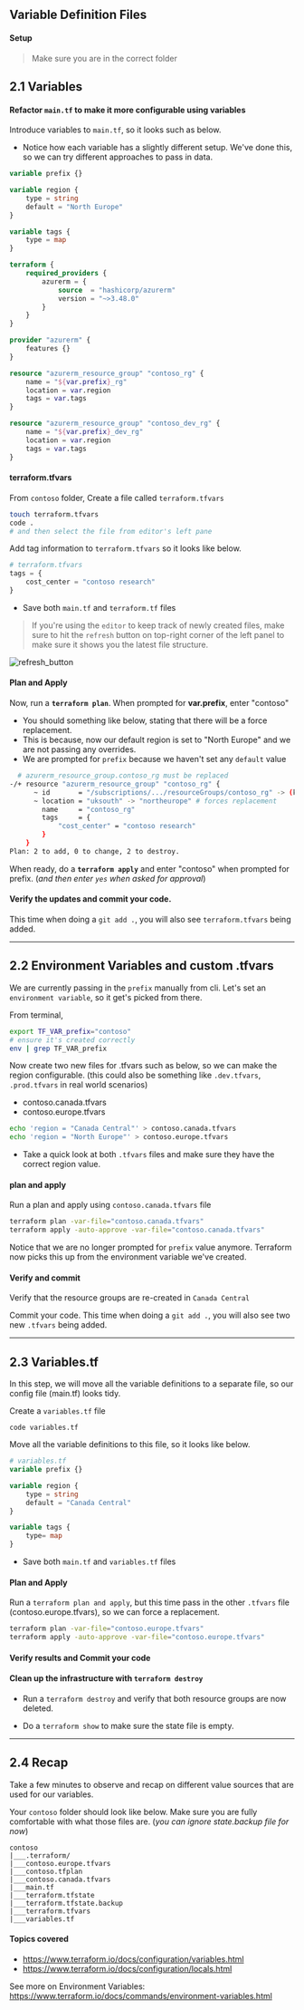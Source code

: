 ## Variable Definition Files

#### Setup

> Make sure you are in the correct folder


## 2.1 Variables

#### Refactor `main.tf` to make it more configurable using variables

Introduce variables to `main.tf`, so it looks such as below.

* Notice how each variable has a slightly different setup. We've done this, so we can try different approaches to pass in data.

```terraform
variable prefix {}

variable region {           
    type = string
    default = "North Europe"
}

variable tags {
    type = map          
}

terraform {
    required_providers {
        azurerm = {
            source  = "hashicorp/azurerm"
            version = "~>3.48.0"
        }
    }
}

provider "azurerm" {
    features {}    
}

resource "azurerm_resource_group" "contoso_rg" {
    name = "${var.prefix}_rg"
    location = var.region
    tags = var.tags
}

resource "azurerm_resource_group" "contoso_dev_rg" {    
    name = "${var.prefix}_dev_rg"
    location = var.region
    tags = var.tags
}
```

#### terraform.tfvars

From `contoso` folder, Create a file called `terraform.tfvars`


```bash
touch terraform.tfvars
code .
# and then select the file from editor's left pane
```

Add tag information to `terraform.tfvars` so it looks like below.

```terraform
# terraform.tfvars
tags = {  
    cost_center = "contoso research"    
} 
```
* Save both `main.tf` and `terraform.tf` files

> If you're using the `editor` to keep track of newly created files, make sure to hit the `refresh` button on top-right corner of the left panel to make sure it shows you the latest file structure.

![refresh_button](../assets/refresh_files.png)

#### Plan and Apply

Now, run a **`terraform plan`**. When prompted for **var.prefix**, enter "contoso"

* You should something like below, stating that there will be a force replacement.
* This is because, now our default region is set to "North Europe" and we are not passing any overrides.
* We are prompted for `prefix` because we haven't set any `default` value

```bash
  # azurerm_resource_group.contoso_rg must be replaced
-/+ resource "azurerm_resource_group" "contoso_rg" {
      ~ id       = "/subscriptions/.../resourceGroups/contoso_rg" -> (known after apply)
      ~ location = "uksouth" -> "northeurope" # forces replacement
        name     = "contoso_rg"
        tags     = {
            "cost_center" = "contoso research"
        }
    }
Plan: 2 to add, 0 to change, 2 to destroy.
```

When ready, do a **`terraform apply`** and enter "contoso" when prompted for prefix. (_and then enter `yes` when asked for approval_)

#### Verify the updates and commit your code.

This time when doing a `git add .`, you will also see `terraform.tfvars` being added.

----

## 2.2 Environment Variables and custom .tfvars

We are currently passing in the `prefix` manually from cli. Let's set an `environment variable`, so it get's picked from there.

From terminal,
```bash
export TF_VAR_prefix="contoso"
# ensure it's created correctly
env | grep TF_VAR_prefix
```

Now create two new files for .tfvars such as below, so we can make the region configurable. (this could  also be something like `.dev.tfvars`, `.prod.tfvars` in real world scenarios)

* contoso.canada.tfvars
* contoso.europe.tfvars

```bash
echo 'region = "Canada Central"' > contoso.canada.tfvars
echo 'region = "North Europe"' > contoso.europe.tfvars
```

* Take a quick look at both `.tfvars` files and make sure they have the correct region value.

#### plan and apply

Run a plan and apply using `contoso.canada.tfvars` file

```bash
terraform plan -var-file="contoso.canada.tfvars"
terraform apply -auto-approve -var-file="contoso.canada.tfvars"
```

Notice that we are no longer prompted for `prefix` value anymore. Terraform now picks this up from the environment variable we've created.

#### Verify and commit

Verify that the resource groups are re-created in `Canada Central` 

Commit your code. This time when doing a `git add .`, you will also see two new `.tfvars` being added.

---

## 2.3 Variables.tf

In this step, we will move all the variable definitions to a separate file, so our config file (main.tf) looks tidy.

Create a `variables.tf` file
```
code variables.tf
```

Move all the variable definitions to this file, so it looks like below.

```terraform
# variables.tf
variable prefix {}

variable region {           
    type = string
    default = "Canada Central"
}

variable tags {
    type= map          
}
```
* Save both `main.tf` and `variables.tf` files

#### Plan and Apply

Run a `terraform plan and apply`, but this time pass in the other `.tfvars` file (contoso.europe.tfvars), so we can force a replacement.

```bash
terraform plan -var-file="contoso.europe.tfvars"
terraform apply -auto-approve -var-file="contoso.europe.tfvars"
```

#### Verify results and Commit your code


#### Clean up the infrastructure with `terraform destroy`

* Run a `terraform destroy` and verify that both resource groups are now deleted.

* Do a `terraform show` to make sure the state file is empty.

----

## 2.4 Recap

Take a few minutes to observe and recap on different value sources that are used for our variables.

Your `contoso` folder should look like below. Make sure you are fully comfortable with what those files are. (_you can ignore state.backup file for now_)

```
contoso
|___.terraform/ 
|___contoso.europe.tfvars
|___contoso.tfplan
|___contoso.canada.tfvars
|___main.tf
|___terraform.tfstate
|___terraform.tfstate.backup
|___terraform.tfvars
|___variables.tf
```

#### Topics covered

* https://www.terraform.io/docs/configuration/variables.html
* https://www.terraform.io/docs/configuration/locals.html

See more on Environment Variables: https://www.terraform.io/docs/commands/environment-variables.html

